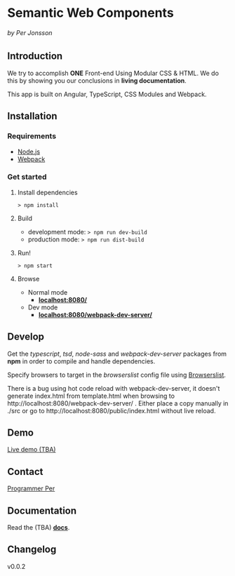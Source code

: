 Semantic Web Components
=======================
###### *by Per Jonsson*

Introduction
------------
We try to accomplish **ONE** Front-end Using Modular CSS & HTML.
We do this by showing you our conclusions in **living documentation**.

This app is built on Angular, TypeScript, CSS Modules and Webpack. 

Installation
------------

### Requirements 
* [Node.js](https://nodejs.org/en/)
* [Webpack](http://webpack.github.io/)
 
### Get started 
1. Install dependencies
    ```
    > npm install
    ```

2. Build 
    * development mode: `> npm run dev-build`
    * production mode: `> npm run dist-build`

3. Run!        
    ```
    > npm start
    ```
    
4. Browse
    * Normal mode
        - [**localhost:8080/**](http://localhost:8080/)
    * Dev mode
        - [**localhost:8080/webpack-dev-server/**](http://localhost:8080/webpack-dev-server/) 

Develop
-------
Get the *typescript*, *tsd*, *node-sass* and *webpack-dev-server* packages from **npm**
in order to compile and handle dependencies.

Specify browsers to target in the _browserslist_ config file using [Browserslist](https://github.com/ai/browserslist).

There is a bug using hot code reload with webpack-dev-server, it doesn't generate index.html from template.html
when browsing to http://localhost:8080/webpack-dev-server/ . Either place a copy manually in ./src or
go to http://localhost:8080/public/index.html without live reload.

<!-- TODO: npm deploy -->

Demo
----
[Live demo (TBA)](http://perjo927.github.io/SemanticWebComponents/)


Contact
-------
[Programmer Per](http://www.ProgrammerPer.com)


Documentation
-------------
Read the (TBA) [**docs**](http://perjo927.github.io/SemanticWebComponents).

## Changelog
v0.0.2